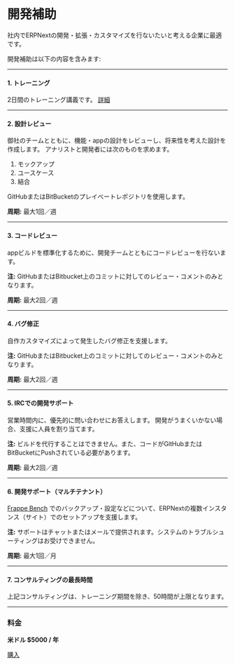 # 開発補助

<p class="lead">社内でERPNextの開発・拡張・カスタマイズを行ないたいと考える企業に最適です。</p>

開発補助は以下の内容を含みます:

---

#### 1. トレーニング

2日間のトレーニング講義です。 [詳細](/pricing/developer-training)

---

#### 2. 設計レビュー

御社のチームとともに、機能・appの設計をレビューし、将来性を考えた設計を作成します。
アナリストと開発者には次のものを求めます。
1. モックアップ
1. ユースケース
1. 結合

GitHubまたはBitBucketのプレイべートレポジトリを使用します。

**周期:** 最大1回／週

---

#### 3. コードレビュー

appビルドを標準化するために、開発チームとともにコードレビューを行ないます。

**注:** GitHubまたはBitbucket上のコミットに対してのレビュー・コメントのみとなります。

**周期:** 最大2回／週

---

#### 4. バグ修正

自作カスタマイズによって発生したバグ修正を支援します。

**注:** GitHubまたはBitbucket上のコミットに対してのレビュー・コメントのみとなります。

**周期:** 最大2回／週

---

#### 5. IRCでの開発サポート

営業時間内に、優先的に問い合わせにお答えします。
開発がうまくいかない場合、支援に人員を割り当てます。

**注:** ビルドを代行することはできません。また、コードがGitHubまたはBitBucketにPushされている必要があります。

**周期:** 最大2回／週

---

#### 6. 開発サポート（マルチテナント）

[Frappe Bench](https://github.com/frappe/bench) でのバックアップ・設定などについて、ERPNextの複数インスタンス（サイト）でのセットアップを支援します。

**注:** サポートはチャットまたはメールで提供されます。システムのトラブルシューティングはお受けできません。

**周期:** 最大1回／月

---

#### 7. コンサルティングの最長時間

上記コンサルティングは、トレーニング期間を除き、50時間が上限となります。

---

### 料金

**米ドル $5000 / 年**

<a href="/pricing/payment" class="btn btn-success">購入</a>
